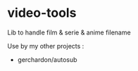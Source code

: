 # video-tools

Lib to handle film & serie & anime filename

Use by my other projects :
 * gerchardon/autosub
